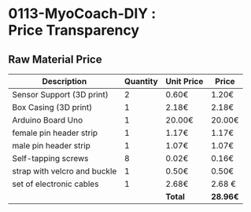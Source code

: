 # 0113-MyoCoach-DIY :<br>Price Transparency


## Raw Material Price
| Description | Quantity | Unit Price | Price |
| --- | --- | --- | --- |
| Sensor Support (3D print)| 2 | 0.60€ | 1.20€ |
| Box Casing (3D print)| 1 | 2.18€ | 2.18€ |
| Arduino Board Uno | 1 | 20.00€ | 20.00€ |
| female pin header strip | 1 | 1.17€ | 1.17€ |
| male pin header strip | 1 | 1.07€ | 1.07€ |
| Self-tapping screws | 8 | 0.02€ | 0.16€ |
| strap with velcro and buckle | 1 | 0.50€ | 0.50€ |
| set of electronic cables | 1 | 2.68€ | 2.68 € |
| | | **Total**      | **28.96€** |
